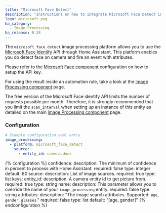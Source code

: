 ```yaml
---
title: "Microsoft Face Detect"
description: "Instructions on how to integrate Microsoft Face Detect into Home Assistant."
logo: microsoft.png
ha_category:
  - Image Processing
ha_release: 0.38
---
```


The `microsoft_face_detect` image processing platform allows you to use the
[Microsoft Face Identify](https://www.microsoft.com/cognitive-services/en-us/)
API through Home Assistant. This platform enables you do detect face on camera
and fire an event with attributes.

Please refer to the [Microsoft Face component](/components/microsoft_face/) configuration on
how to setup the API key.

For using the result inside an automation rule,
take a look at the [Image Processing component](/components/image_processing/) page.

<div class='note'>

The free version of the Microsoft Face identify API limits the number of requests possible per month. Therefore, it is strongly recommended that you limit the `scan_interval` when setting up an instance of this entity as detailed on the main [Image Processing component](/components/image_processing/) page.

</div>

### Configuration

```yaml
# Example configuration.yaml entry
image_processing:
  - platform: microsoft_face_detect
    source:
      - entity_id: camera.door
```

{% configuration %}
confidence:
  description: The minimum of confidence in percent to process with Home Assistant.
  required: false
  type: integer
  default: 80
source:
  description: List of image sources.
  required: true
  type: list
  keys:
    entity_id:
      description: A camera entity id to get picture from.
      required: true
      type: string
    name:
      description: This parameter allows you to override the name of your `image_processing` entity.
      required: false
      type: string
attributes:
  description: "The image search attributes. Supported: `age`, `gender`, `glasses`."
  required: false
  type: list
  default: "[age, gender]"
{% endconfiguration %}
